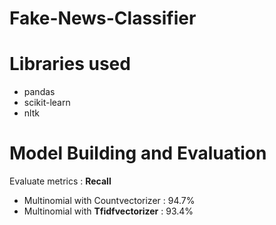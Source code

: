 # Fake-News-Classifier   
                    
# Libraries used      
* pandas     
* scikit-learn     
* nltk
                 
# Model Building and Evaluation             
                
Evaluate metrics : **Recall**
* Multinomial with Countvectorizer : 94.7%       
* Multinomial with **Tfidfvectorizer** : 93.4%     
